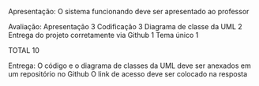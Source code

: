 Apresentação:
O sistema funcionando deve ser apresentado ao professor

Avaliação:
Apresentação	3
Codificação	3
Diagrama de classe da UML	2
Entrega do projeto corretamente via Github	1
Tema único	1

TOTAL	10

Entrega:
O código e o diagrama de classes da UML deve ser anexados em um repositório no Github
O link de acesso deve ser colocado na resposta
